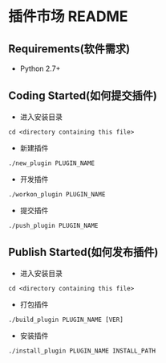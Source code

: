 # 插件市场 README

## Requirements(软件需求)
* Python 2.7+

## Coding Started(如何提交插件)
* 进入安装目录
```
cd <directory containing this file>
```

* 新建插件
```
./new_plugin PLUGIN_NAME
```

* 开发插件
```
./workon_plugin PLUGIN_NAME
```

* 提交插件
```
./push_plugin PLUGIN_NAME
```

## Publish Started(如何发布插件)
* 进入安装目录
```
cd <directory containing this file>
```

* 打包插件
```
./build_plugin PLUGIN_NAME [VER]
```

* 安装插件
```
./install_plugin PLUGIN_NAME INSTALL_PATH
```
